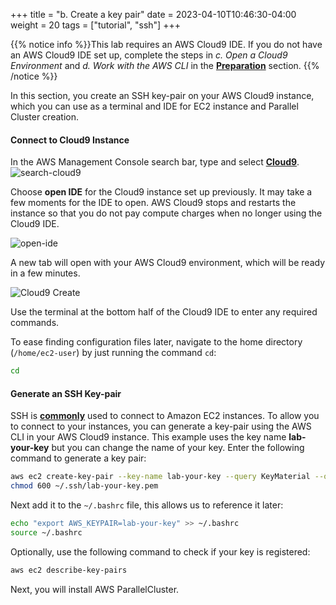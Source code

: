 +++
title = "b. Create a key pair"
date = 2023-04-10T10:46:30-04:00
weight = 20
tags = ["tutorial", "ssh"]
+++

{{% notice info %}}This lab requires an AWS Cloud9 IDE. If you do not have an AWS Cloud9 IDE set up, complete the steps in *c. Open a Cloud9 Environment* and *d. Work with the AWS CLI* in the **[Preparation](/02-aws-getting-started.html)** section.
{{% /notice %}}

In this section, you create an SSH key-pair on your AWS Cloud9 instance, which you can use as a terminal and IDE for EC2 instance and Parallel Cluster creation.

#### Connect to Cloud9 Instance

In the AWS Management Console search bar, type and select **[Cloud9](https://console.aws.amazon.com/cloud9/home)**. 
![search-cloud9](/images/hpc-aws-parallelcluster-workshop/lab1-pcluster-workshop-03-cloud9_search.png)

Choose **open IDE** for the Cloud9 instance set up previously. It may take a few moments for the IDE to open. AWS Cloud9 stops and restarts the instance so that you do not pay compute charges when no longer using the Cloud9 IDE. 

![open-ide](/images/hpc-aws-parallelcluster-workshop/lab1-pcluster-workshop-03-cloud9_OpenIDE.png)

A new tab will open with your AWS Cloud9 environment, which will be ready in a few minutes.

![Cloud9 Create](/images/introductory-steps/cloud9-create.png)

Use the terminal at the bottom half of the Cloud9 IDE to enter any required commands.

To ease finding configuration files later, navigate to the home directory (`/home/ec2-user`) by just running the command `cd`:

```bash
cd
```

#### Generate an SSH Key-pair
SSH is **[commonly](https://docs.aws.amazon.com/AWSEC2/latest/UserGuide/AccessingInstancesLinux.html)** used to connect to Amazon EC2 instances. To allow you to connect to your instances, you can generate a key-pair using the AWS CLI in your AWS Cloud9 instance. This example uses the key name **lab-your-key** but you can change the name of your key. Enter the following command to generate a key pair:

```bash
aws ec2 create-key-pair --key-name lab-your-key --query KeyMaterial --output text > ~/.ssh/lab-your-key.pem
chmod 600 ~/.ssh/lab-your-key.pem
```

Next add it to the `~/.bashrc` file, this allows us to reference it later:

```bash
echo "export AWS_KEYPAIR=lab-your-key" >> ~/.bashrc
source ~/.bashrc
```

Optionally, use the following command to check if your key is registered:

```bash
aws ec2 describe-key-pairs
```

Next, you will install AWS ParallelCluster.